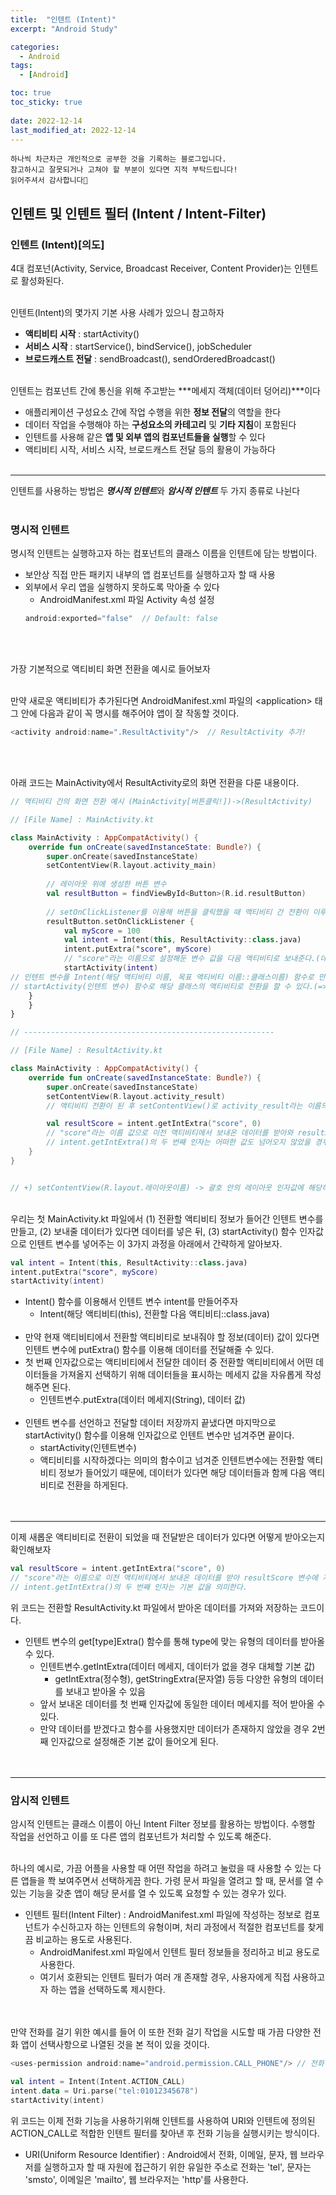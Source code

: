 ```yaml
---
title:  "인텐트 (Intent)" 
excerpt: "Android Study"

categories:
  - Android
tags:
  - [Android]

toc: true
toc_sticky: true
 
date: 2022-12-14
last_modified_at: 2022-12-14
---
```

```
하나씩 차근차근 개인적으로 공부한 것을 기록하는 블로그입니다.
참고하시고 잘못되거나 고쳐야 할 부분이 있다면 지적 부탁드립니다!
읽어주셔서 감사합니다🙂
```

## 인텐트 및 인텐트 필터 (Intent / Intent-Filter)

### 인텐트 (Intent)[의도]
4대 컴포넌(Activity, Service, Broadcast Receiver, Content Provider)는 인텐트로 활성화된다.<br><br>

인텐트(Intent)의 몇가지 기본 사용 사례가 있으니 참고하자
- **액티비티 시작** : startActivity()
- **서비스 시작** : startService(), bindService(), jobScheduler
- **브로드캐스트 전달** : sendBroadcast(), sendOrderedBroadcast()
<br><br>

인텐트는 컴포넌트 간에 통신을 위해 주고받는 ***메세지 객체(데이터 덩어리)***이다
- 애플리케이션 구성요소 간에 작업 수행을 위한 **정보 전달**의 역할을 한다
- 데이터 작업을 수행해야 하는 **구성요소의 카테고리** 및 **기타 지침**이 포함된다
- 인텐트를 사용해 같은 **앱 및 외부 앱의 컴포넌트들을 실행**할 수 있다
- 액티비티 시작, 서비스 시작, 브로드캐스트 전달 등의 활용이 가능하다
<br><br>

***
인텐트를 사용하는 방법은 ***명시적 인텐트***와 ***암시적 인텐트*** 두 가지 종류로 나뉜다
<br><br>

### 명시적 인텐트
명시적 인텐트는 실행하고자 하는 컴포넌트의 클래스 이름을 인텐트에 담는 방법이다.<br>
- 보안상 직접 만든 패키지 내부의 앱 컴포넌트를 실행하고자 할 때 사용
- 외부에서 우리 앱을 실행하지 못하도록 막아줄 수 있다
    - AndroidManifest.xml 파일 Activity 속성 설정<br>
    ```kotlin
    android:exported="false"  // Default: false
    ```
    <br><br>

가장 기본적으로 액티비티 화면 전환을 예시로 들어보자<br><br>

만약 새로운 액티비티가 추가된다면 AndroidManifest.xml 파일의 \<application> 태그 안에 다음과 같이 꼭 명시를 해주어야 앱이 잘 작동할 것이다.
```kotlin
<activity android:name=".ResultActivity"/>  // ResultActivity 추가!
```
<br><br>

아래 코드는 MainActivity에서 ResultActivity로의 화면 전환을 다룬 내용이다.<br>

```kotlin
// 액티비티 간의 화면 전환 예시 (MainActivity[버튼클릭!])->(ResultActivity)

// [File Name] : MainActivity.kt

class MainActivity : AppCompatActivity() {
    override fun onCreate(savedInstanceState: Bundle?) {
        super.onCreate(savedInstanceState)
        setContentView(R.layout.activity_main)
		
        // 레이아웃 위에 생성한 버튼 변수
        val resultButton = findViewById<Button>(R.id.resultButton)
        
        // setOnClickListener를 이용해 버튼을 클릭했을 때 액티비티 간 전환이 이루어지도록 함.
        resultButton.setOnClickListener {
            val myScore = 100
            val intent = Intent(this, ResultActivity::class.java)
            intent.putExtra("score", myScore)
            // "score"라는 이름으로 설정해둔 변수 값을 다음 액티비티로 보내준다.(데이터 전달)
            startActivity(intent)
// 인텐트 변수를 Intent(해당 액티비티 이름, 목표 액티비티 이름::클래스이름) 함수로 만들고,
// startActivity(인텐트 변수) 함수로 해당 클래스의 액티비티로 전환을 할 수 있다.(=>명시적 인텐트)
	}
    }
}

// --------------------------------------------------------

// [File Name] : ResultActivity.kt

class MainActivity : AppCompatActivity() {
    override fun onCreate(savedInstanceState: Bundle?) {
        super.onCreate(savedInstanceState)
        setContentView(R.layout.activity_result)
        // 액티비티 전환이 된 후 setContentView()로 activity_result라는 이름의 레이아웃 창을 띄움.

        val resultScore = intent.getIntExtra("score", 0)
        // "score"라는 이름 값으로 이전 액티비티에서 보내온 데이터를 받아와 resultScore 변수에 저장한다.
        // intent.getIntExtra()의 두 번째 인자는 어떠한 값도 넘어오지 않았을 경우를 대비한 기본 값을 의미한다.
    }
}


// +) setContentView(R.layout.레이아웃이름) -> 괄호 안의 레이아웃 인자값에 해당하는 화면을 보여주는 함수
```
<br>
우리는 첫 MainActivity.kt 파일에서 (1) 전환할 액티비티 정보가 들어간 인텐트 변수를 만들고, (2) 보내줄 데이터가 있다면 데이터를 넣은 뒤, (3) startActivity() 함수 인자값으로 인텐트 변수를 넣어주는 이 3가지 과정을 아래에서 간략하게 알아보자.<br>

```kotlin
val intent = Intent(this, ResultActivity::class.java)
intent.putExtra("score", myScore)
startActivity(intent)
```
- Intent() 함수를 이용해서 인텐트 변수 intent를 만들어주자
    - Intent(해당 액티비티(this), 전환할 다음 액티비티::class.java)
<br><br>
- 만약 현재 액티비티에서 전환할 액티비티로 보내줘야 할 정보(데이터) 값이 있다면 인텐트 변수에 putExtra() 함수를 이용해 데이터를 전달해줄 수 있다. 
- 첫 번째 인자값으로는 액티비티에서 전달한 데이터 중 전환할 액티비티에서 어떤 데이터들을 가져올지 선택하기 위해 데이터들을 표시하는 메세지 값을 자유롭게 작성해주면 된다. 
    - 인텐트변수.putExtra(데이터 메세지(String), 데이터 값)
<br><br>
- 인텐트 변수를 선언하고 전달할 데이터 저장까지 끝냈다면 마지막으로 startActivity() 함수를 이용해 인자값으로 인텐트 변수만 넘겨주면 끝이다.
    - startActivity(인텐트변수)
    - 액티비티를 시작하겠다는 의미의 함수이고 넘겨준 인텐트변수에는 전환할 액티비티 정보가 들어있기 때문에, 데이터가 있다면 해당 데이터들과 함께 다음 액티비티로 전환을 하게된다.
<br><br><br>

***

이제 새롭운 액티비티로 전환이 되었을 때 전달받은 데이터가 있다면 어떻게 받아오는지 확인해보자
```kotlin
val resultScore = intent.getIntExtra("score", 0)
// "score"라는 이름으로 이전 액티비티에서 보내온 데이터를 받아 resultScore 변수에 저장한다.
// intent.getIntExtra()의 두 번째 인자는 기본 값을 의미한다.
```
위 코드는 전환할 ResultActivity.kt 파일에서 받아온 데이터를 가져와 저장하는 코드이다.<br>
- 인텐트 변수의 get[type]Extra() 함수를 통해 type에 맞는 유형의 데이터를 받아올 수 있다.
    - 인텐트변수.getIntExtra(데이터 메세지, 데이터가 없을 경우 대체할 기본 값)
        - getIntExtra(정수형), getStringExtra(문자열) 등등 다양한 유형의 데이터를 보내고 받아올 수 있음
    - 앞서 보내온 데이터를 첫 번째 인자값에 동일한 데이터 메세지를 적어 받아올 수 있다.
    - 만약 데이터를 받겠다고 함수를 사용했지만 데이터가 존재하지 않았을 경우 2번째 인자값으로 설정해준 기본 값이 들어오게 된다.
<br><br><br>

***

### 암시적 인텐트
암시적 인텐트는 클래스 이름이 아닌 Intent Filter 정보를 활용하는 방법이다. 수행할 작업을 선언하고 이를 또 다른 앱의 컴포넌트가 처리할 수 있도록 해준다.<br>
<br>

하나의 예시로, 가끔 어플을 사용할 때 어떤 작업을 하려고 눌렀을 때 사용할 수 있는 다른 앱들을 쫙 보여주면서 선택하게끔 한다. 가령 문서 파일을 열려고 할 때, 문서를 열 수 있는 기능을 갖춘 앱이 해당 문서를 열 수 있도록 요청할 수 있는 경우가 있다.

- 인텐트 필터(Intent Filter) : AndroidManifest.xml 파일에 작성하는 정보로 컴포넌트가 수신하고자 하는 인텐트의 유형이며, 처리 과정에서 적절한 컴포넌트를 찾게끔 비교하는 용도로 사용된다.
    - AndroidManifest.xml 파일에서 인텐트 필터 정보들을 정리하고 비교 용도로 사용한다.
    - 여기서 호환되는 인텐트 필터가 여러 개 존재할 경우, 사용자에게 직접 사용하고자 하는 앱을 선택하도록 제시한다.<br>

<br><br>
만약 전화를 걸기 위한 예시를 들어 이 또한 전화 걸기 작업을 시도할 때 가끔 다양한 전화 앱이 선택사항으로 나열된 것을 본 적이 있을 것이다.<br>
```kotlin
<uses-permission android:name="android.permission.CALL_PHONE"/> // 전화 권한 필요
```
```kotlin
val intent = Intent(Intent.ACTION_CALL)
intent.data = Uri.parse("tel:01012345678")
startActivity(intent)
```

위 코드는 이제 전화 기능을 사용하기위해 인텐트를 사용하여 URI와 인텐트에 정의된 ACTION_CALL로 적합한 인텐트 필터를 찾아낸 후 전화 기능을 실행시키는 방식이다.
- URI(Uniform Resource Identifier) : Android에서 전화, 이메일, 문자, 웹 브라우저를 실행하고자 할 때 자원에 접근하기 위한 유일한 주소로 전화는 'tel', 문자는 'smsto', 이메일은 'mailto', 웹 브라우저는 'http'를 사용한다.

<br><br><br>